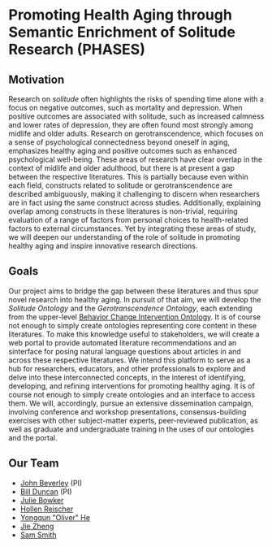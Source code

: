 # Promoting Health Aging through Semantic Enrichment of Solitude Research (PHASES)

## Motivation
Research on _solitude_ often highlights the risks of spending time alone with a focus on negative outcomes, such as mortality and depression. When positive outcomes are associated with solitude, such as increased calmness and lower rates of depression, they are often found most strongly among midlife and older adults. Research on gerotranscendence, which focuses on a sense of psychological connectedness beyond oneself in aging, emphasizes healthy aging and positive outcomes such as enhanced psychological well-being. These areas of research have clear overlap in the context of midlife and older adulthood, but there is at present a gap between the respective literatures. This is partially because even within each field, constructs related to solitude or gerotranscendence are described ambiguously, making it challenging to discern when researchers are in fact using the same construct across studies. Additionally, explaining overlap among constructs in these literatures is non-trivial, requiring evaluation of a range of factors from personal choices to health-related factors to external circumstances. Yet by integrating these areas of study, we will deepen our understanding of the role of solitude in promoting healthy aging and inspire innovative research directions.

## Goals
Our project aims to bridge the gap between these literatures and thus spur novel research into healthy aging. In pursuit of that aim, we will develop the *Solitude Ontology* and the *Gerotranscendence Ontology*, each extending from the upper-level [Behavior Change Intervention Ontology](https://www.bciontology.org/). It is of course not enough to simply create ontologies representing core content in these literatures. To make this knowledge useful to stakeholders, we will create a web portal to provide automated literature recommendations and an sinterface for posing natural language questions about articles in and across these respective literatures. We intend this platform to serve as a hub for researchers, educators, and other professionals to explore and delve into these interconnected concepts, in the interest of identifying, developing, and refining interventions for promoting healthy aging. It is of course not enough to simply create ontologies and an interface to access them. We will, accordingly, pursue an extensive dissemination campaign, involving conference and workshop presentations, consensus-building exercises with other subject-matter experts, peer-reviewed publication, as well as graduate and undergraduate training in the uses of our ontologies and the portal.

## Our Team
- [John Beverley](https://johnbeverley.com/) (PI)
- [Bill Duncan](https://www.linkedin.com/in/biduncan/) (PI)
- [Julie Bowker](https://arts-sciences.buffalo.edu/psychology/faculty/faculty-directory/bowker.html)
- [Hollen Reischer](https://arts-sciences.buffalo.edu/psychology/faculty/faculty-directory/reischer.html)
- [Yongqun "Oliver" He](https://hegroup.org/aboutUs/Oliver.html)
- [Jie Zheng](https://scholar.google.com/citations?user=LY69DAsAAAAJ)
- [Sam Smith](https://observablehq.com/@smithgit)



